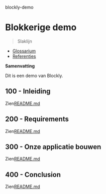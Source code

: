 blockly-demo

# Blokkerige demo

> Slaklijn

-   [Glossarium](./GLOSSARY.md)
-   [Referenties](./REFERENCES.md)

**Samenvatting**

Dit is een demo van Blockly.

## 100 - Inleiding

Zien[README.md](./100/README.md)

## 200 - Requirements

Zien[README.md](./200/README.md)

## 300 - Onze applicatie bouwen

Zien[README.md](./300/README.md)

## 400 - Conclusion

Zien[README.md](./400/README.md)
